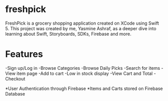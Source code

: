# freshpick
FreshPick is a grocery shopping application created on XCode using Swift 5.
This project was created by me, Yasmine Ashraf, as a deeper dive into learning about Swift, Storyboards, SDKs, Firebase and more.

# Features
-Sign up/Log in
-Browse Categories
-Browse Daily Picks
-Search for items
-View item page
-Add to cart
-Low in stock display
-View Cart and Total
-Checkout

*User Authentication through Firebase
*Items and Carts stored on Firebase Database
